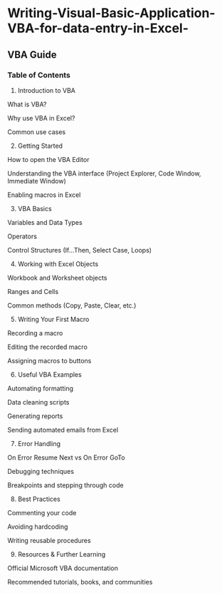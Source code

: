 # Writing-Visual-Basic-Application-VBA-for-data-entry-in-Excel-

## VBA Guide 
### Table of Contents

1. Introduction to VBA

What is VBA?

Why use VBA in Excel?

Common use cases

2. Getting Started

How to open the VBA Editor

Understanding the VBA interface (Project Explorer, Code Window, Immediate Window)

Enabling macros in Excel

3. VBA Basics

Variables and Data Types

Operators

Control Structures (If…Then, Select Case, Loops)

4. Working with Excel Objects

Workbook and Worksheet objects

Ranges and Cells

Common methods (Copy, Paste, Clear, etc.)

5. Writing Your First Macro

Recording a macro

Editing the recorded macro

Assigning macros to buttons

6. Useful VBA Examples

Automating formatting

Data cleaning scripts

Generating reports

Sending automated emails from Excel

7. Error Handling

On Error Resume Next vs On Error GoTo

Debugging techniques

Breakpoints and stepping through code

8. Best Practices

Commenting your code

Avoiding hardcoding

Writing reusable procedures

9. Resources & Further Learning

Official Microsoft VBA documentation

Recommended tutorials, books, and communities
